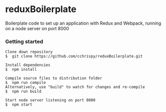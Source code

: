# reduxBoilerplate
Boilerplate code to set up an application with Redux and Webpack, running on a node server on port 8000  

### Getting started  
```
Clone down repository  
$  git clone https://github.com/cchrispy/reduxBoilerplate.git  

Install dependencies  
$  npm install  

Compile source files to distribution folder  
$  npm run compile  
Alternatively, use "build" to watch for changes and re-compile  
$  npm run build

Start node server listening on port 8000  
$  npm start  
```

